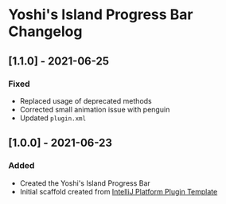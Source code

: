 <!-- Keep a Changelog guide -> https://keepachangelog.com -->

# Yoshi's Island Progress Bar Changelog

## [1.1.0] - 2021-06-25
### Fixed
- Replaced usage of deprecated methods
- Corrected small animation issue with penguin
- Updated `plugin.xml`

## [1.0.0] - 2021-06-23
### Added
- Created the Yoshi's Island Progress Bar
- Initial scaffold created from [IntelliJ Platform Plugin Template](https://github.com/JetBrains/intellij-platform-plugin-template)
